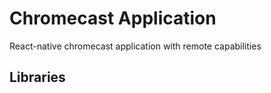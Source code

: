 # Chromecast Application

React-native chromecast application with remote capabilities

## Libraries